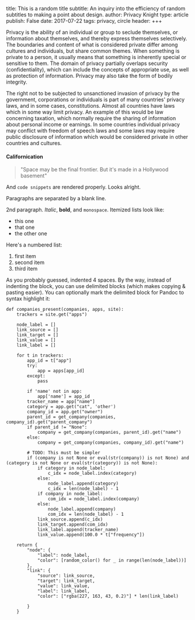 title: This is a random title
subtitle: An inquiry into the efficiency of random subtitles to making a point about design. 
author: Privacy Knight
type: article
publish: False
date: 2017-07-22
tags: privacy, circle
header: 
+++


Privacy is the ability of an individual or group to seclude themselves, or information about themselves, and thereby express themselves selectively. The boundaries and content of what is considered private differ among cultures and individuals, but share common themes. When something is private to a person, it usually means that something is inherently special or sensitive to them. The domain of privacy partially overlaps security (confidentiality), which can include the concepts of appropriate use, as well as protection of information. Privacy may also take the form of bodily integrity.

The right not to be subjected to unsanctioned invasion of privacy by the government, corporations or individuals is part of many countries' privacy laws, and in some cases, constitutions. Almost all countries have laws which in some way limit privacy. An example of this would be law concerning taxation, which normally require the sharing of information about personal income or earnings. In some countries individual privacy may conflict with freedom of speech laws and some laws may require public disclosure of information which would be considered private in other countries and cultures.


#### Californication
> "Space may be the final frontier. But it's made in a Hollywood basement"

And `code snippets` are rendered properly. Looks alright.


Paragraphs are separated by a blank line.

2nd paragraph. *Italic*, **bold**, and `monospace`. Itemized lists
look like:

  * this one
  * that one
  * the other one

Here's a numbered list:

 1. first item
 2. second item
 3. third item


As you probably guessed, indented 4 spaces. By the way, instead of
indenting the block, you can use delimited blocks (which makes copying & pasting easier). You can optionally mark the
delimited block for Pandoc to syntax highlight it:

```
def companies_present(companies, apps, site):
    trackers = site.get("apps")
    
    node_label = []
    link_source = []
    link_target = []
    link_value = []
    link_label = []

    for t in trackers:
        app_id = t["app"]
        try:
            app = apps[app_id]
        except:
            pass

        if 'name' not in app:
            app['name'] = app_id
        tracker_name = app["name"]
        category = app.get("cat", 'other')
        company_id = app.get("owner")
        parent_id = get_company(companies, company_id).get("parent_company")
        if parent_id != "None":
            company = get_company(companies, parent_id).get("name")
        else:
            company = get_company(companies, company_id).get("name")

        # TODO: This must be simpler
        if (company is not None or eval(str(company)) is not None) and (category is not None or eval(str(category)) is not None):
            if category in node_label:
                c_idx = node_label.index(category)
            else:
                node_label.append(category)
                c_idx = len(node_label) - 1
            if company in node_label:
                com_idx = node_label.index(company)
            else:
                node_label.append(company)
                com_idx = len(node_label) - 1
            link_source.append(c_idx)
            link_target.append(com_idx)
            link_label.append(tracker_name)
            link_value.append(100.0 * t["frequency"])

    return {
        "node": {
            "label": node_label,
            "color": [random_color() for _ in range(len(node_label))]
        },
        "link": {
            "source": link_source,
            "target": link_target,
            "value": link_value,
            "label": link_label,
            "color": ["rgba(227, 163, 43, 0.2)"] * len(link_label)

        }
    }

```
